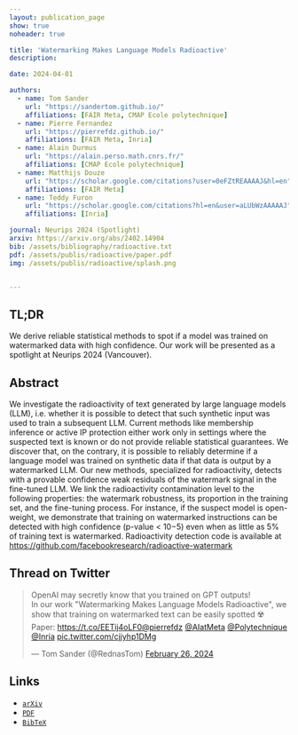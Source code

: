```yaml
---
layout: publication_page
show: true
noheader: true

title: 'Watermarking Makes Language Models Radioactive'
description: 

date: 2024-04-01

authors:
  - name: Tom Sander
    url: "https://sandertom.github.io/"
    affiliations: [FAIR Meta, CMAP Ecole polytechnique]
  - name: Pierre Fernandez
    url: "https://pierrefdz.github.io/"
    affiliations: [FAIR Meta, Inria]
  - name: Alain Durmus
    url: "https://alain.perso.math.cnrs.fr/"
    affiliations: [CMAP Ecole polytechnique]
  - name: Matthijs Douze
    url: "https://scholar.google.com/citations?user=0eFZtREAAAAJ&hl=en"
    affiliations: [FAIR Meta]
  - name: Teddy Furon
    url: "https://scholar.google.com/citations?hl=en&user=aLUbWzAAAAAJ"
    affiliations: [Inria]

journal: Neurips 2024 (Spotlight)
arxiv: https://arxiv.org/abs/2402.14904
bib: /assets/bibliography/radioactive.txt
pdf: /assets/publis/radioactive/paper.pdf 
img: /assets/publis/radioactive/splash.png


---
```


## TL;DR

We derive reliable statistical methods to spot if a model was trained on watermarked data with high confidence. Our work will be presented as a spotlight at Neurips 2024 (Vancouver).

## Abstract

We investigate the radioactivity of text generated by large language models (LLM), i.e. whether it is possible to detect that such synthetic input was used to train a subsequent LLM. Current methods like membership inference or active IP protection either work only in settings where the suspected text is known or do not provide reliable statistical guarantees. We discover that, on the contrary, it is possible to reliably determine if a language model was trained on synthetic
data if that data is output by a watermarked LLM. Our new methods, specialized for radioactivity, detects with a provable confidence weak residuals of the watermark signal in the fine-tuned LLM. We link the radioactivity contamination level to the following properties: the watermark robustness, its proportion in the training set, and the fine-tuning process. For instance, if the suspect model is open-weight, we demonstrate that training on watermarked instructions can be detected with high confidence (p-value < 10−5) even when as little as 5% of training text is watermarked. Radioactivity detection code is available at <a href="https://github.com/facebookresearch/radioactive-watermark">https://github.com/facebookresearch/radioactive-watermark</a>

## Thread on Twitter

<blockquote class="twitter-tweet"><p lang="en" dir="ltr">OpenAI may secretly know that you trained on GPT outputs!<br>In our work &quot;Watermarking Makes Language Models Radioactive&quot;, we show that training on watermarked text can be easily spotted ☢️ <br>Paper: <a href="https://t.co/EETij4oLF0">https://t.co/EETij4oLF0</a><a href="https://twitter.com/pierrefdz?ref_src=twsrc%5Etfw">@pierrefdz</a> <a href="https://twitter.com/AIatMeta?ref_src=twsrc%5Etfw">@AIatMeta</a> <a href="https://twitter.com/Polytechnique?ref_src=twsrc%5Etfw">@Polytechnique</a> <a href="https://twitter.com/Inria?ref_src=twsrc%5Etfw">@Inria</a> <a href="https://t.co/cjjyhp1DMg">pic.twitter.com/cjjyhp1DMg</a></p>&mdash; Tom Sander (@RednasTom) <a href="https://twitter.com/RednasTom/status/1762109247783891340?ref_src=twsrc%5Etfw">February 26, 2024</a></blockquote> <script async src="https://platform.twitter.com/widgets.js" charset="utf-8"></script>

## Links

- [`arXiv`]({{page.arxiv}})
- [`PDF`]({{page.pdf}})
- [`BibTeX`]({{page.bib}})